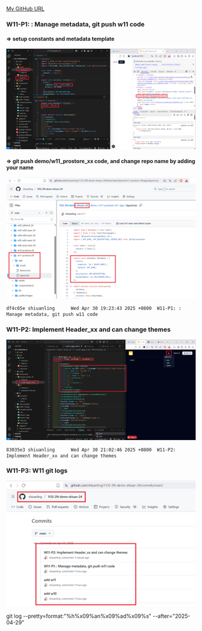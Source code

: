 [My GitHub URL](https://github.com/shiuanling/1132-2N-demo-24.git)

### W11-P1: : Manage metadata, git push w11 code
 
#### => setup constants and metadata template
 
![](w11-p1-1.png)
 
#### => git push demo/w11_prostore_xx code, and change repo name by adding your name
 
![](w11-p1-2.png)
```
df4c65e shiuanling      Wed Apr 30 19:23:43 2025 +0800  W11-P1: : Manage metadata, git push w11 code
```

### W11-P2: Implement Header_xx and can change themes
![](w11-p2.png)
```
83035e3 shiuanling      Wed Apr 30 21:02:46 2025 +0800  W11-P2: Implement Header_xx and can change themes
```

### W11-P3: W11 git logs
![](w11-p3.png)

git log --pretty=format:"%h%x09%an%x09%ad%x09%s" --after="2025-04-29"